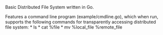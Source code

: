 Basic Distributed File System written in Go.

Features a command line program (example/cmdline.go), which when run, supports the following
commands for transparently accessing distributed file system:
	* ls
	* cat %file
	* mv %local_file %remote_file
